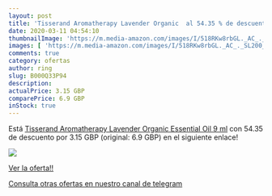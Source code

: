 ```yaml
---
layout: post
title: 'Tisserand Aromatherapy Lavender Organic  al 54.35 % de descuento'
date: 2020-03-11 04:54:10
thumbnailImage: 'https://m.media-amazon.com/images/I/518RKw8rbGL._AC_._SL200_.jpg'
images: [ 'https://m.media-amazon.com/images/I/518RKw8rbGL._AC_._SL200_.jpg' ]
comments: true
category: ofertas
author: ring
slug: B000Q33P94
description:
actualPrice: 3.15 GBP
comparePrice: 6.9 GBP
inStock: true
---
```


Está [Tisserand Aromatherapy Lavender Organic Essential Oil 9 ml](https://www.amazon.com/dp/B000Q33P94/?tag=redken08-20) con 54.35 de descuento por 3.15 GBP (original: 6.9 GBP) en el siguiente enlace!

[![](https://m.media-amazon.com/images/I/518RKw8rbGL._AC_._SL200_.jpg)](https://www.amazon.com/dp/B000Q33P94/?tag=redken08-20)

[Ver la oferta!!](https://www.amazon.com/dp/B000Q33P94/?tag=redken08-20)

[Consulta otras ofertas en nuestro canal de telegram](https://t.me/s/ofertas25)
